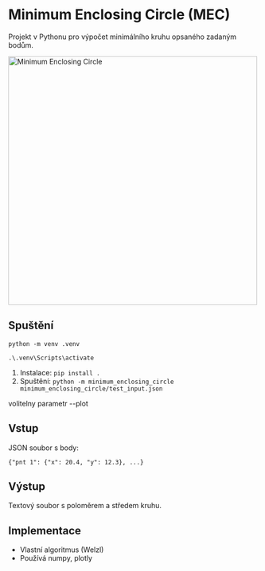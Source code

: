 # Minimum Enclosing Circle (MEC)

Projekt v Pythonu pro výpočet minimálního kruhu opsaného zadaným bodům.

<p align="left">
  <img src="https://github.com/user-attachments/assets/569a85f3-3843-417f-9fc9-746ee79bcad6" alt="Minimum Enclosing Circle" width="500"/>
</p>


## Spuštění

`python -m venv .venv`

`.\.venv\Scripts\activate`

1. Instalace: `pip install .`
2. Spuštění: `python -m minimum_enclosing_circle minimum_enclosing_circle/test_input.json`

volitelny parametr
--plot

## Vstup
JSON soubor s body:
```
{"pnt 1": {"x": 20.4, "y": 12.3}, ...}
```

## Výstup
Textový soubor s poloměrem a středem kruhu.

## Implementace
- Vlastní algoritmus (Welzl)
- Používá numpy, plotly
